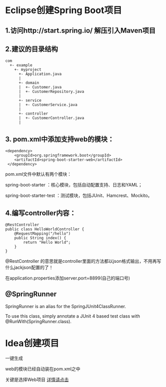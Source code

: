 # Eclipse创建Spring Boot项目
## 1.访问http://start.spring.io/ 解压引入Maven项目

## 2.建议的目录结构
```
com
  +- example
    +- myproject
      +- Application.java
      |
      +- domain
      |  +- Customer.java
      |  +- CustomerRepository.java
      |
      +- service
      |  +- CustomerService.java
      |
      +- controller
      |  +- CustomerController.java
      |
```
## 3. pom.xml中添加支持web的模块：
```
<dependency>
    <groupId>org.springframework.boot</groupId>
    <artifactId>spring-boot-starter-web</artifactId>
 </dependency>
 ```
 
pom.xml文件中默认有两个模块：

spring-boot-starter ：核心模块，包括自动配置支持、日志和YAML；

spring-boot-starter-test ：测试模块，包括JUnit、Hamcrest、Mockito。
## 4.编写controller内容：
```
@RestController
public class HelloWorldController {
    @RequestMapping("/hello")
    public String index() {
        return "Hello World";
    }
}
```
@RestController 的意思就是controller里面的方法都以json格式输出，不用再写什么jackjson配置的了！

在application.properties添加server.port=8899(自己的端口号)
## @SpringRunner
SpringRunner is an alias for the SpringJUnit4ClassRunner.

To use this class, simply annotate a JUnit 4 based test class with @RunWith(SpringRunner.class).

# Idea创建项目
一键生成

web的模块已经自动装在pom.xml之中


关键是选择Web项目
[详情请点击](https://www.cnblogs.com/black-spike/p/8017768.html)



